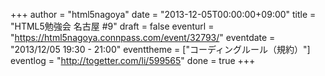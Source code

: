 +++
author = "html5nagoya"
date = "2013-12-05T00:00:00+09:00"
title = "HTML5勉強会 名古屋 #9"
draft = false
eventurl = "https://html5nagoya.connpass.com/event/32793/"
eventdate = "2013/12/05 19:30 - 21:00"
eventtheme = ["コーディングルール（規約）"]
eventlog = "http://togetter.com/li/599565"
done = true
+++
